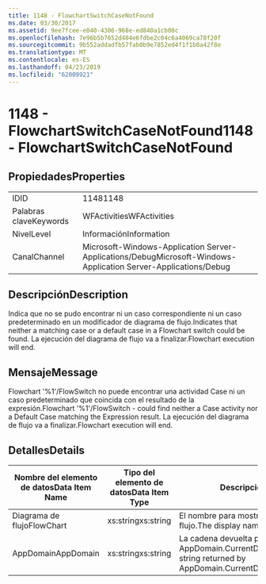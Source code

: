 ```yaml
---
title: 1148 - FlowchartSwitchCaseNotFound
ms.date: 03/30/2017
ms.assetid: 9ee7fcee-e040-4306-968e-ed840a1cb00c
ms.openlocfilehash: 7e96b5b7652d404e6fdbe2c04c6a4069ca78f20f
ms.sourcegitcommit: 9b552addadfb57fab0b9e7852ed4f1f1b8a42f8e
ms.translationtype: MT
ms.contentlocale: es-ES
ms.lasthandoff: 04/23/2019
ms.locfileid: "62009921"
---
```

# <a name="1148---flowchartswitchcasenotfound"></a><span data-ttu-id="7e2be-102">1148 - FlowchartSwitchCaseNotFound</span><span class="sxs-lookup"><span data-stu-id="7e2be-102">1148 - FlowchartSwitchCaseNotFound</span></span>
## <a name="properties"></a><span data-ttu-id="7e2be-103">Propiedades</span><span class="sxs-lookup"><span data-stu-id="7e2be-103">Properties</span></span>  
  
|||  
|-|-|  
|<span data-ttu-id="7e2be-104">ID</span><span class="sxs-lookup"><span data-stu-id="7e2be-104">ID</span></span>|<span data-ttu-id="7e2be-105">1148</span><span class="sxs-lookup"><span data-stu-id="7e2be-105">1148</span></span>|  
|<span data-ttu-id="7e2be-106">Palabras clave</span><span class="sxs-lookup"><span data-stu-id="7e2be-106">Keywords</span></span>|<span data-ttu-id="7e2be-107">WFActivities</span><span class="sxs-lookup"><span data-stu-id="7e2be-107">WFActivities</span></span>|  
|<span data-ttu-id="7e2be-108">Nivel</span><span class="sxs-lookup"><span data-stu-id="7e2be-108">Level</span></span>|<span data-ttu-id="7e2be-109">Información</span><span class="sxs-lookup"><span data-stu-id="7e2be-109">Information</span></span>|  
|<span data-ttu-id="7e2be-110">Canal</span><span class="sxs-lookup"><span data-stu-id="7e2be-110">Channel</span></span>|<span data-ttu-id="7e2be-111">Microsoft-Windows-Application Server-Applications/Debug</span><span class="sxs-lookup"><span data-stu-id="7e2be-111">Microsoft-Windows-Application Server-Applications/Debug</span></span>|  
  
## <a name="description"></a><span data-ttu-id="7e2be-112">Descripción</span><span class="sxs-lookup"><span data-stu-id="7e2be-112">Description</span></span>  
 <span data-ttu-id="7e2be-113">Indica que no se pudo encontrar ni un caso correspondiente ni un caso predeterminado en un modificador de diagrama de flujo.</span><span class="sxs-lookup"><span data-stu-id="7e2be-113">Indicates that neither a matching case or a default case in a Flowchart switch could be found.</span></span> <span data-ttu-id="7e2be-114">La ejecución del diagrama de flujo va a finalizar.</span><span class="sxs-lookup"><span data-stu-id="7e2be-114">Flowchart execution will end.</span></span>  
  
## <a name="message"></a><span data-ttu-id="7e2be-115">Mensaje</span><span class="sxs-lookup"><span data-stu-id="7e2be-115">Message</span></span>  
 <span data-ttu-id="7e2be-116">Flowchart '%1'/FlowSwitch no puede encontrar una actividad Case ni un caso predeterminado que coincida con el resultado de la expresión.</span><span class="sxs-lookup"><span data-stu-id="7e2be-116">Flowchart '%1'/FlowSwitch - could find neither a Case activity nor a Default Case matching the Expression result.</span></span> <span data-ttu-id="7e2be-117">La ejecución del diagrama de flujo va a finalizar.</span><span class="sxs-lookup"><span data-stu-id="7e2be-117">Flowchart execution will end.</span></span>  
  
## <a name="details"></a><span data-ttu-id="7e2be-118">Detalles</span><span class="sxs-lookup"><span data-stu-id="7e2be-118">Details</span></span>  
  
|<span data-ttu-id="7e2be-119">Nombre del elemento de datos</span><span class="sxs-lookup"><span data-stu-id="7e2be-119">Data Item Name</span></span>|<span data-ttu-id="7e2be-120">Tipo del elemento de datos</span><span class="sxs-lookup"><span data-stu-id="7e2be-120">Data Item Type</span></span>|<span data-ttu-id="7e2be-121">Descripción</span><span class="sxs-lookup"><span data-stu-id="7e2be-121">Description</span></span>|  
|--------------------|--------------------|-----------------|  
|<span data-ttu-id="7e2be-122">Diagrama de flujo</span><span class="sxs-lookup"><span data-stu-id="7e2be-122">FlowChart</span></span>|<span data-ttu-id="7e2be-123">xs:string</span><span class="sxs-lookup"><span data-stu-id="7e2be-123">xs:string</span></span>|<span data-ttu-id="7e2be-124">El nombre para mostrar del diagrama de flujo.</span><span class="sxs-lookup"><span data-stu-id="7e2be-124">The display name of the FlowChart.</span></span>|  
|<span data-ttu-id="7e2be-125">AppDomain</span><span class="sxs-lookup"><span data-stu-id="7e2be-125">AppDomain</span></span>|<span data-ttu-id="7e2be-126">xs:string</span><span class="sxs-lookup"><span data-stu-id="7e2be-126">xs:string</span></span>|<span data-ttu-id="7e2be-127">La cadena devuelta por AppDomain.CurrentDomain.FriendlyName.</span><span class="sxs-lookup"><span data-stu-id="7e2be-127">The string returned by AppDomain.CurrentDomain.FriendlyName.</span></span>|
